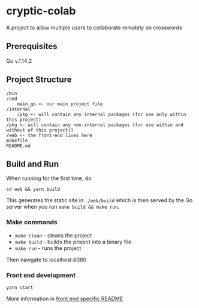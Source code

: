 # cryptic-colab

A project to allow multiple users to collaborate remotely on crosswords

## Prerequisites

Go v.1.14.2

## Project Structure

```
/bin
/cmd
	main.go <- our main project file
/internal
	/pkg <- will contain any internal packages (for use only within this project)
/pkg <- will contain any non-internal packages (for use within and without of this project)]
/web <- the front-end lives here
makefile
README.md
```

## Build and Run

When running for the first time, do

```
cd web && yarn build
```

This generates the static site in `./web/build` which is then served by the Go server when you run `make build && make run`.


### Make commands

- `make clean` - cleans the project
- `make build` - builds the project into a binary file
- `make run` - runs the project

Then navigate to localhost:8080

### Front end development

```
yarn start
```

More information in [front end specific README](web/README.md)
